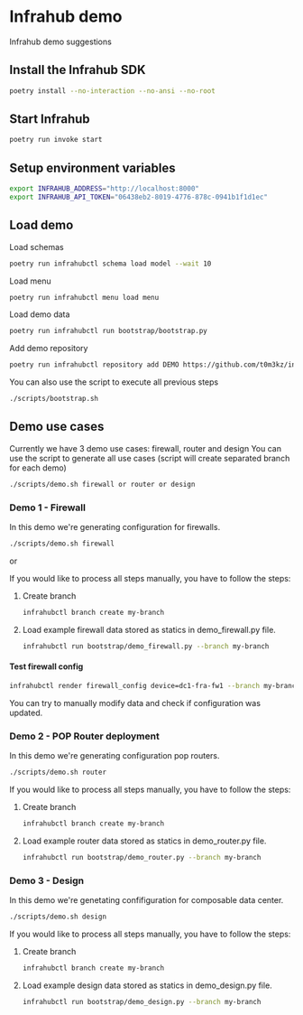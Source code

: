 # Infrahub demo

Infrahub demo suggestions

## Install the Infrahub SDK

```bash
poetry install --no-interaction --no-ansi --no-root
```

## Start Infrahub

```bash
poetry run invoke start
```

## Setup environment variables

```bash
export INFRAHUB_ADDRESS="http://localhost:8000"
export INFRAHUB_API_TOKEN="06438eb2-8019-4776-878c-0941b1f1d1ec"
```

## Load demo

Load schemas

```bash
poetry run infrahubctl schema load model --wait 10
```

Load menu

```bash
poetry run infrahubctl menu load menu
```

Load demo data

```bash
poetry run infrahubctl run bootstrap/bootstrap.py
```

Add demo repository

```bash
poetry run infrahubctl repository add DEMO https://github.com/t0m3kz/infrahub-demo.git --read-only
```

You can also use the script to execute all previous steps

```bash
./scripts/bootstrap.sh
```

## Demo use cases

Currently we have 3 demo use cases: firewall, router and design
You can use the script to generate all use cases (script will create separated branch for each demo)

```bash
./scripts/demo.sh firewall or router or design
```

### Demo 1 - Firewall

In this demo we're generating configuration for firewalls.

```bash
./scripts/demo.sh firewall
```

or

If you would like to process all steps manually, you have to follow the steps:

1. Create branch

    ```bash
    infrahubctl branch create my-branch
    ```

2. Load example firewall data stored as statics in demo_firewall.py file.

    ```bash
    infrahubctl run bootstrap/demo_firewall.py --branch my-branch
    ```

#### Test firewall config

```bash
infrahubctl render firewall_config device=dc1-fra-fw1 --branch my-branch
```

You can try to manually modify data and check if configuration was updated.

### Demo 2 - POP Router deployment

In this demo we're generating configuration pop routers.

```bash
./scripts/demo.sh router
```

If you would like to process all steps manually, you have to follow the steps:

1. Create branch

    ```bash
    infrahubctl branch create my-branch
    ```

2. Load example router data stored as statics in demo_router.py file.

    ```bash
    infrahubctl run bootstrap/demo_router.py --branch my-branch
    ```

### Demo 3 - Design

In this demo we're genetating confifiguration for composable data center.

```bash
./scripts/demo.sh design
```

If you would like to process all steps manually, you have to follow the steps:

1. Create branch

    ```bash
    infrahubctl branch create my-branch
    ```

2. Load example design data stored as statics in demo_design.py file.

    ```bash
    infrahubctl run bootstrap/demo_design.py --branch my-branch
    ```
